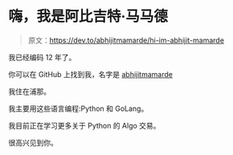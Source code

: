 # 嗨，我是阿比吉特·马马德

> 原文：<https://dev.to/abhijitmamarde/hi-im-abhijit-mamarde>

我已经编码 12 年了。

你可以在 GitHub 上找到我，名字是 [abhijitmamarde](https://github.com/abhijitmamarde)

我住在浦那。

我主要用这些语言编程:Python 和 GoLang。

我目前正在学习更多关于 Python 的 Algo 交易。

很高兴见到你。